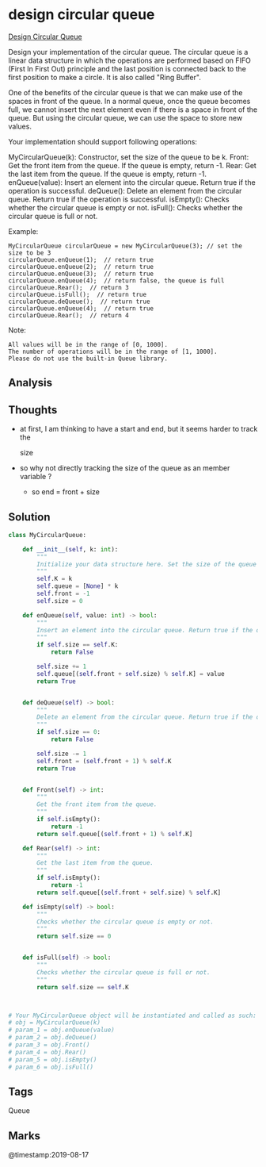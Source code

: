 # design circular queue

[Design Circular Queue](https://leetcode.com/problems/design-circular-queue)

Design your implementation of the circular queue. The circular queue is a linear data structure in which the operations are performed based on FIFO \(First In First Out\) principle and the last position is connected back to the first position to make a circle. It is also called "Ring Buffer".

One of the benefits of the circular queue is that we can make use of the spaces in front of the queue. In a normal queue, once the queue becomes full, we cannot insert the next element even if there is a space in front of the queue. But using the circular queue, we can use the space to store new values.

Your implementation should support following operations:

MyCircularQueue\(k\): Constructor, set the size of the queue to be k. Front: Get the front item from the queue. If the queue is empty, return -1. Rear: Get the last item from the queue. If the queue is empty, return -1. enQueue\(value\): Insert an element into the circular queue. Return true if the operation is successful. deQueue\(\): Delete an element from the circular queue. Return true if the operation is successful. isEmpty\(\): Checks whether the circular queue is empty or not. isFull\(\): Checks whether the circular queue is full or not.

Example:

```text
MyCircularQueue circularQueue = new MyCircularQueue(3); // set the size to be 3
circularQueue.enQueue(1);  // return true
circularQueue.enQueue(2);  // return true
circularQueue.enQueue(3);  // return true
circularQueue.enQueue(4);  // return false, the queue is full
circularQueue.Rear();  // return 3
circularQueue.isFull();  // return true
circularQueue.deQueue();  // return true
circularQueue.enQueue(4);  // return true
circularQueue.Rear();  // return 4
```

Note:

```text
All values will be in the range of [0, 1000].
The number of operations will be in the range of [1, 1000].
Please do not use the built-in Queue library.
```

## Analysis

## Thoughts

* at first, I am thinking to have a start and end, but it seems harder to track the

  size

* so why not directly tracking the size of the queue as an member variable ?
  * so end = front + size 

## Solution

```python
class MyCircularQueue:

    def __init__(self, k: int):
        """
        Initialize your data structure here. Set the size of the queue to be k.
        """
        self.K = k
        self.queue = [None] * k
        self.front = -1
        self.size = 0

    def enQueue(self, value: int) -> bool:
        """
        Insert an element into the circular queue. Return true if the operation is successful.
        """
        if self.size == self.K:
            return False

        self.size += 1
        self.queue[(self.front + self.size) % self.K] = value
        return True


    def deQueue(self) -> bool:
        """
        Delete an element from the circular queue. Return true if the operation is successful.
        """
        if self.size == 0:
            return False

        self.size -= 1
        self.front = (self.front + 1) % self.K
        return True


    def Front(self) -> int:
        """
        Get the front item from the queue.
        """
        if self.isEmpty():
            return -1
        return self.queue[(self.front + 1) % self.K]

    def Rear(self) -> int:
        """
        Get the last item from the queue.
        """
        if self.isEmpty():
            return -1
        return self.queue[(self.front + self.size) % self.K] 

    def isEmpty(self) -> bool:
        """
        Checks whether the circular queue is empty or not.
        """
        return self.size == 0


    def isFull(self) -> bool:
        """
        Checks whether the circular queue is full or not.
        """
        return self.size == self.K



# Your MyCircularQueue object will be instantiated and called as such:
# obj = MyCircularQueue(k)
# param_1 = obj.enQueue(value)
# param_2 = obj.deQueue()
# param_3 = obj.Front()
# param_4 = obj.Rear()
# param_5 = obj.isEmpty()
# param_6 = obj.isFull()
```

## Tags

Queue

## Marks

@timestamp:2019-08-17

